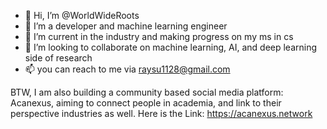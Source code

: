 - 👋 Hi, I’m @WorldWideRoots
- 👀 I’m a developer and machine learning engineer
- 🌱 I’m current in the industry and making progress on my ms in cs
- 💞️ I’m looking to collaborate on machine learning, AI, and deep learning side of research
- 📫 you can reach to me via raysu1128@gmail.com

BTW, I am also building a community based social media platform: Acanexus, aiming to connect people in academia, and link to their perspective industries as well. 
Here is the Link: https://acanexus.network 

<!---
WorldWideRoots/WorldWideRoots is a ✨ special ✨ repository because its `README.md` (this file) appears on your GitHub profile.
You can click the Preview link to take a look at your changes.
--->
